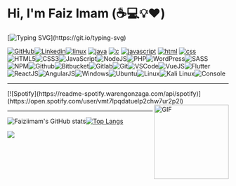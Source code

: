 
# Hi, I'm Faiz Imam (:coffee::computer::bulb::heart:)

<!--
**Faiziimam/Faiziimam** is a ✨ _special_ ✨ repository because its `README.md` (this file) appears on your GitHub profile.
-->
<!--  💻 I'm a web developer <br>
 🎨 I'm a self-taught Programmer  <br>
 📱 I make apps using React-Native <br>
 🎓 I'm a Computer Science student (graduating in 2023) <br> -->

[![Typing SVG](https://readme-typing-svg.herokuapp.com/?lines=Computer+Science+Student;Eat+Sleep+repeat+!)](https://git.io/typing-svg)

 
[![GitHub](https://img.shields.io/badge/Github-100000?style=for-the-badge&logo=github&logoColor=white)](https://github.com/Faiziimam)[![Linkedin](https://img.shields.io/badge/Linkedin-0077B5?style=for-the-badge&logo=linkedin&logoColor=white)](https://www.linkedin.com/in/faiziimam//)[![linux][linux-shield]][linux-url]
[![java][java-shield]][java-url]
[![c][c-shield]][c-url]
[![javascript][javascript-shield]][javascript-url]
[![html][html-shield]][html-url]
[![css][css-shield]][css-url]
 <br>
![HTML5](https://img.icons8.com/color/30/html-5.png)![CSS3](https://img.icons8.com/color/30/css3.png)![JavaScript](https://img.icons8.com/color/30/javascript.png)![NodeJS](https://img.icons8.com/color/30/nodejs.png)![PHP](https://img.icons8.com/color/30/php.png)![WordPress](https://img.icons8.com/color/30/wordpress.png)![SASS](https://img.icons8.com/color/30/sass.png)![NPM](https://img.icons8.com/color/30/npm.png)![Github](https://img.icons8.com/material-outlined/30/github.png)![Bitbucket](https://img.icons8.com/color/30/bitbucket.png)![Gitlab](https://img.icons8.com/color/30/gitlab.png)![Git](https://img.icons8.com/color/30/git.png)![VSCode](https://img.icons8.com/color/30/visual-studio-code-2019.png)![VueJS](https://img.icons8.com/color/30/vue-js.png)![Flutter](https://img.icons8.com/color/30/flutter.png)![ReactJS](https://img.icons8.com/color/30/react-native.png)![AngularJS](https://img.icons8.com/color/30/angularjs.png)![Windows](https://img.icons8.com/color/30/windows-10.png)![Ubuntu](https://img.icons8.com/color/30/ubuntu--v1.png)![Linux](https://img.icons8.com/color/30/linux.png)![Kali Linux](https://img.icons8.com/color/30/kali-linux.png)![Console](https://img.icons8.com/color/30/console.png)
<hr>  
[![Spotify](https://readme-spotify.warengonzaga.com/api/spotify)](https://open.spotify.com/user/vmt7lpqdatuelp2chw7ur2p2l)<img align="right" alt="GIF" height="170px" src="https://media.giphy.com/media/J5B1Y8QZnzXXbLQIBu/giphy.gif" />
<br>
<hr> 

![Faiziimam's GitHub stats](https://github-readme-stats.vercel.app/api?username=Faiziimam&show_icons=true&theme=radical)[![Top Langs](https://github-readme-stats.vercel.app/api/top-langs/?username=Faiziimam&layout=compact)](https://github.com/Faiziimam/github-readme-stats&show_icons=true&theme=radical)
 
<!-- 
[![Faiziimam's wakatime stats](https://github-readme-stats.vercel.app/api/wakatime?username=willianrod)](https://github.com/Faiziimam/github-readme-stats) -->

<!-- <a href="https://github.com/Faiziimam/Covid-Tracker">
 <img align="center" src="https://github-readme-stats.vercel.app/api/pin/?username=Faiziimam&repo=Covid-Tracker" />
</a><br>
<a href="https://github.com/Faiziimam/Covid-Tracker">
  <img align="center" src="https://github-readme-stats.vercel.app/api/pin/?username=Faiziimam&repo=Covid-Tracker" />
</a><br>
<a href="https://github.com/Faiziimam/Netflix-Clone">
  <img align="center" src="https://github-readme-stats.vercel.app/api/pin/?username=Faiziimam&repo=Netflix-Clone" />
</a><br> -->

 <img src="https://imgur.com/rilHVxA.png"/> 
 
 
 </details>

<!-- OS -->
[linux-shield]: https://img.shields.io/badge/Linux-FCC624?style=for-the-badge&logo=linux&logoColor=black
[linux-url]: https://www.linux.org/
[debian-shield]: https://img.shields.io/badge/Debian-A81D33?style=for-the-badge&logo=debian&logoColor=white
[debian-url]: https://www.debian.org/
[android-shield]: https://img.shields.io/badge/Android-3DDC84?style=for-the-badge&logo=android&logoColor=white
[android-url]: https://www.android.com/
[windows-shield]: https://img.shields.io/badge/Windows-0078D6?style=for-the-badge&logo=windows&logoColor=white
[windows-url]: https://www.youtube.com/watch?v=zjedLeVGcfE&t=11s
<!-- programming languages -->
[java-shield]: https://img.shields.io/badge/Java-ED8B00?style=for-the-badge&logo=java&logoColor=white
[java-url]: https://www.java.com
[c-shield]: https://img.shields.io/badge/C-00599C?style=for-the-badge&logo=c&logoColor=white
[c-url]: http://www.open-std.org/jtc1/sc22/wg14/
[bash-shield]: https://img.shields.io/badge/Bash_Script-121011?style=for-the-badge&logo=gnu-bash&logoColor=white
[bash-url]: https://www.gnu.org/software/bash/
[javascript-shield]: https://img.shields.io/badge/JavaScript-F7DF1E?style=for-the-badge&logo=javascript&logoColor=black
[javascript-url]: https://www.javascript.com/
[html-shield]: https://img.shields.io/badge/HTML5-E34F26?style=for-the-badge&logo=html5&logoColor=white
[html-url]: https://www.html.it/
[css-shield]: https://img.shields.io/badge/CSS3-1572B6?style=for-the-badge&logo=css3&logoColor=white
[css-url]: https://www.w3schools.com/css/
[latex-shield]: https://img.shields.io/badge/LaTeX-47A141?style=for-the-badge&logo=LaTeX&logoColor=white
[latex-url]: https://www.latex-project.org/
[unity-shield]: https://img.shields.io/badge/Unity-100000?style=for-the-badge&logo=unity&logoColor=white
[unity-url]: https://unity.com/
[vs-shield]: https://img.shields.io/badge/Visual_Studio-5C2D91?style=for-the-badge&logo=visual%20studio&logoColor=white
[vs-url]: https://visualstudio.microsoft.com/
[sublime-shield]: https://img.shields.io/badge/sublime_text-%23575757.svg?&style=for-the-badge&logo=sublime-text&logoColor=important
[sublime-url]: https://www.sublimetext.com/
[coffee-shield]: https://img.shields.io/badge/Buy_Me_A_Coffee-FFDD00?style=for-the-badge&logo=buy-me-a-coffee&logoColor=black
[coffee-url]: https://www.buymeacoffee.com/mikyll
<!-- https://paypal.me/mikyll98 -->

<!-- more badges: https://badgen.net/ -->
